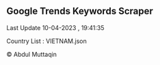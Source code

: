 

## Google Trends Keywords Scraper 
 
Last Update 10-04-2023 , 19:41:35

Country List :
VIETNAM.json



© Abdul Muttaqin 
